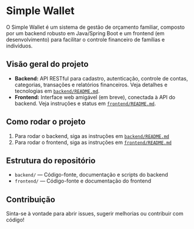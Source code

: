 # Simple Wallet

O Simple Wallet é um sistema de gestão de orçamento familiar, composto por um backend robusto em Java/Spring Boot e um frontend (em desenvolvimento) para facilitar o controle financeiro de famílias e indivíduos.

## Visão geral do projeto

- **Backend:** API RESTful para cadastro, autenticação, controle de contas, categorias, transações e relatórios financeiros. Veja detalhes e tecnologias em [`backend/README.md`](backend/README.md).
- **Frontend:** Interface web amigável (em breve), conectada à API do backend. Veja instruções e status em [`frontend/README.md`](frontend/README.md).

## Como rodar o projeto

1. Para rodar o backend, siga as instruções em [`backend/README.md`](backend/README.md)
2. Para rodar o frontend, siga as instruções em [`frontend/README.md`](frontend/README.md)

## Estrutura do repositório

- `backend/` — Código-fonte, documentação e scripts do backend
- `frontend/` — Código-fonte e documentação do frontend

## Contribuição

Sinta-se à vontade para abrir issues, sugerir melhorias ou contribuir com código!
